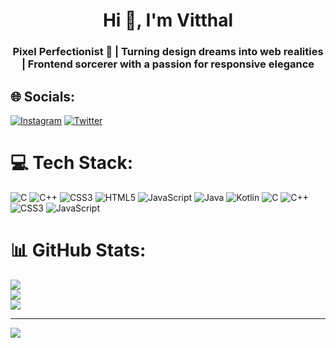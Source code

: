 <h1 align="center">Hi 👋, I'm Vitthal</h1>
<h3 align="center">Pixel Perfectionist 🎨 | Turning design dreams into web realities | Frontend sorcerer with a passion for responsive elegance</h3>


## 🌐 Socials:
[![Instagram](https://img.shields.io/badge/Instagram-%23E4405F.svg?logo=Instagram&logoColor=white)](https://instagram.com/vitthal___07) [![Twitter](https://img.shields.io/badge/Twitter-%231DA1F2.svg?logo=Twitter&logoColor=white)](https://twitter.com/_vitthal_07) 

# 💻 Tech Stack:
![C](https://img.shields.io/badge/c-%2300599C.svg?style=for-the-badge&logo=c&logoColor=white) ![C++](https://img.shields.io/badge/c++-%2300599C.svg?style=for-the-badge&logo=c%2B%2B&logoColor=white) ![CSS3](https://img.shields.io/badge/css3-%231572B6.svg?style=for-the-badge&logo=css3&logoColor=white) ![HTML5](https://img.shields.io/badge/html5-%23E34F26.svg?style=for-the-badge&logo=html5&logoColor=white) ![JavaScript](https://img.shields.io/badge/javascript-%23323330.svg?style=for-the-badge&logo=javascript&logoColor=%23F7DF1E) ![Java](https://img.shields.io/badge/java-%23ED8B00.svg?style=for-the-badge&logo=openjdk&logoColor=white) ![Kotlin](https://img.shields.io/badge/kotlin-%237F52FF.svg?style=for-the-badge&logo=kotlin&logoColor=white) ![C](https://img.shields.io/badge/c-%2300599C.svg?style=for-the-badge&logo=c&logoColor=white) ![C++](https://img.shields.io/badge/c++-%2300599C.svg?style=for-the-badge&logo=c%2B%2B&logoColor=white) ![CSS3](https://img.shields.io/badge/css3-%231572B6.svg?style=for-the-badge&logo=css3&logoColor=white) ![JavaScript](https://img.shields.io/badge/javascript-%23323330.svg?style=for-the-badge&logo=javascript&logoColor=%23F7DF1E)
# 📊 GitHub Stats:
![](https://github-readme-stats.vercel.app/api?username=vitthal-07&theme=dark&hide_border=false&include_all_commits=false&count_private=false)<br/>
![](https://github-readme-streak-stats.herokuapp.com/?user=vitthal-07&theme=dark&hide_border=false)<br/>
![](https://github-readme-stats.vercel.app/api/top-langs/?username=vitthal-07&theme=dark&hide_border=false&include_all_commits=false&count_private=false&layout=compact)

---
[![](https://visitcount.itsvg.in/api?id=vitthal-07&icon=0&color=0)](https://visitcount.itsvg.in)

<!-- Proudly created with GPRM ( https://gprm.itsvg.in ) -->
